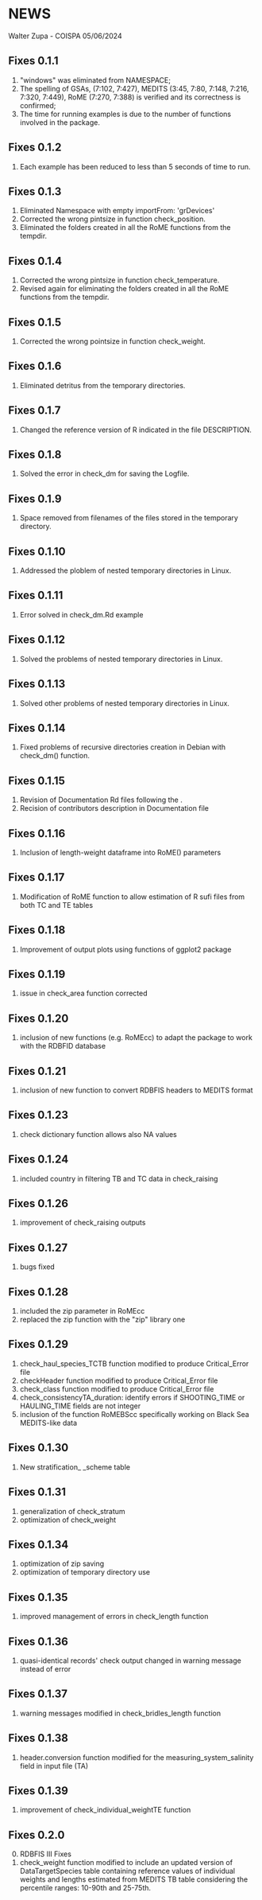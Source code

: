 NEWS
================
Walter Zupa - COISPA
05/06/2024

Fixes 0.1.1
-----
1. "windows" was eliminated from NAMESPACE;
2. The spelling of GSAs, (7:102, 7:427), MEDITS (3:45, 7:80, 7:148, 7:216, 7:320, 7:449), RoME (7:270, 7:388) is verified and its correctness is confirmed;
3. The time for running examples is due to the number of functions involved in the package.

Fixes 0.1.2
-----
1. Each example has been reduced to less than 5 seconds of time to run.

Fixes 0.1.3
-----
1. Eliminated  Namespace with empty importFrom: 'grDevices'
2. Corrected the wrong pintsize in function check_position.
3. Eliminated the folders created in all the RoME functions from the tempdir.

Fixes 0.1.4
-----
1. Corrected the wrong pintsize in function check_temperature.
2. Revised again for eliminating the folders created in all the RoME functions from the tempdir.

Fixes 0.1.5
-----
1. Corrected the wrong pointsize in function check_weight.

Fixes 0.1.6
-----
1. Eliminated detritus from the temporary directories.

Fixes 0.1.7
-----
1. Changed the reference version of R indicated in the file DESCRIPTION.

Fixes 0.1.8
-----
1. Solved the error in check_dm for saving the Logfile.

Fixes 0.1.9
-----
1. Space removed from filenames of the files stored in the temporary directory.

Fixes 0.1.10
-----
1. Addressed the ploblem of nested temporary directories in Linux.

Fixes 0.1.11
-----
1. Error solved in check_dm.Rd example

Fixes 0.1.12
-----
1. Solved the problems of nested temporary directories in Linux.

Fixes 0.1.13
-----
1. Solved other problems of nested temporary directories in Linux.

Fixes 0.1.14
-----
1. Fixed problems of recursive directories creation in Debian with check_dm() function.

Fixes 0.1.15
-----
1. Revision of Documentation Rd files following the .
2. Recision of contributors description in Documentation file

Fixes 0.1.16
-----
1. Inclusion of length-weight dataframe into RoME() parameters

Fixes 0.1.17
-----
1. Modification of RoME function to allow estimation of R sufi files from both TC and TE tables

Fixes 0.1.18
-----
1. Improvement of output plots using functions of ggplot2 package 

Fixes 0.1.19
-----
1. issue in check_area function corrected

Fixes 0.1.20
-----
1. inclusion of new functions (e.g. RoMEcc) to adapt the package to work with the RDBFID database

Fixes 0.1.21
-----
1. inclusion of new function to convert RDBFIS headers to MEDITS format

Fixes 0.1.23
-----
1. check dictionary function allows also NA values

Fixes 0.1.24
-----
1. included country in filtering TB and TC data in check_raising

Fixes 0.1.26
-----
1. improvement of check_raising outputs

Fixes 0.1.27
-----
1. bugs fixed

Fixes 0.1.28
-----
1. included the zip parameter in RoMEcc
2. replaced the zip function with the "zip" library one

Fixes 0.1.29
-----
1. check_haul_species_TCTB function modified to produce Critical_Error file
2. checkHeader function modified to produce Critical_Error file
3. check_class function modified to produce Critical_Error file
4. check_consistencyTA_duration: identify errors if SHOOTING_TIME or HAULING_TIME fields are not integer
5. inclusion of the function RoMEBScc specifically working on Black Sea MEDITS-like data

Fixes 0.1.30
-----
1. New stratification_ _scheme table

Fixes 0.1.31
-----
1. generalization of check_stratum
2. optimization of check_weight

Fixes 0.1.34
-----
1. optimization of zip saving
2. optimization of temporary directory use

Fixes 0.1.35
-----
1. improved management of errors in check_length function

Fixes 0.1.36
-----
1. quasi-identical records' check output changed in warning message instead of error

Fixes 0.1.37
-----
1. warning messages modified in check_bridles_length function

Fixes 0.1.38
-----
1. header.conversion function modified for the measuring_system_salinity field in input file (TA)

Fixes 0.1.39
-----
1. improvement of check_individual_weightTE function

Fixes 0.2.0
-----
0. RDBFIS III Fixes 
1. check_weight function modified to include an updated version of DataTargetSpecies table containing reference values of individual weights and lengths estimated from MEDITS TB table considering the percentile ranges: 10-90th and 25-75th.


